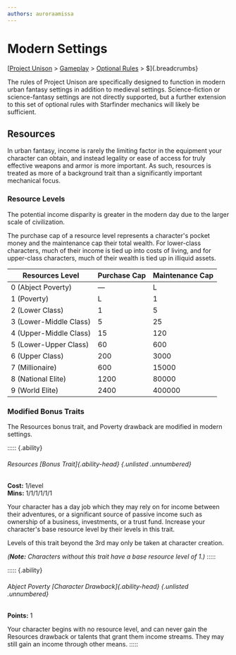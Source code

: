 ```yaml
---
authors: auroraamissa
---
```


# Modern Settings
[[Project Unison]() > [Gameplay]() > [Optional Rules]() > $]{.breadcrumbs}

The rules of Project Unison are specifically designed to function in modern urban fantasy settings in addition to medieval settings. Science-fiction or science-fantasy settings are not directly supported, but a further extension to this set of optional rules with Starfinder mechanics will likely be sufficient.

## Resources

In urban fantasy, income is rarely the limiting factor in the equipment your character can obtain, and instead legality or ease of access for truly effective weapons and armor is more important. As such, resources is treated as more of a background trait than a significantly important mechanical focus.

### Resource Levels

The potential income disparity is greater in the modern day due to the larger scale of civilization.

The purchase cap of a resource level represents a character's pocket money and the maintenance cap their total wealth. For lower-class characters, much of their income is tied up into costs of living, and for upper-class characters, much of their wealth is tied up in illiquid assets.

| Resources Level        | Purchase Cap | Maintenance Cap |
|------------------------|--------------|-----------------|
| 0 (Abject Poverty)     | —            | L               |
| 1 (Poverty)            | L            | 1               |
| 2 (Lower Class)        | 1            | 5               |
| 3 (Lower-Middle Class) | 5            | 25              |
| 4 (Upper-Middle Class) | 15           | 120             |
| 5 (Lower-Upper Class)  | 60           | 600             |
| 6 (Upper Class)        | 200          | 3000            |
| 7 (Millionaire)        | 600          | 15000           |
| 8 (National Elite)     | 1200         | 80000           |
| 9 (World Elite)        | 2400         | 400000          |

### Modified Bonus Traits

The Resources bonus trait, and Poverty drawback are modified in modern settings.

::::: {.ability}
###### Resources [Bonus Trait]{.ability-head} {.unlisted .unnumbered}
**Cost:** 1/level \
**Mins:** 1/1/1/1/1/1

Your character has a day job which they may rely on for income between their adventures, or a significant source of passive income such as ownership of a business, investments, or a trust fund. Increase your character's base resource level by their levels in this trait.

Levels of this trait beyond the 3rd may only be taken at character creation.

*(**Note:** Characters without this trait have a base resource level of 1.)*
:::::

::::: {.ability}
###### Abject Poverty [Character Drawback]{.ability-head} {.unlisted .unnumbered}
**Points:** 1

Your character begins with no resource level, and can never gain the Resources drawback or talents that grant them income streams. They may still gain an income through other means.
:::::
